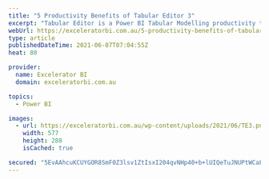 ```yaml
---
title: "5 Productivity Benefits of Tabular Editor 3"
excerpt: "Tabular Editor is a Power BI Tabular Modelling productivity tool developed by Daniel Otykier. I blogged about Version 2 of the Tabular Editor in this article here. The 3rd edition of Tabular Editor has just been released, and it is a major upgrade from version 2. TE 3 is not [...]Read More »"
webUrl: https://exceleratorbi.com.au/5-productivity-benefits-of-tabular-editor-3/
type: article
publishedDateTime: 2021-06-07T07:04:55Z
heat: 80

provider:
  name: Excelerator BI
  domain: exceleratorbi.com.au

topics:
  - Power BI

images:
  - url: https://exceleratorbi.com.au/wp-content/uploads/2021/06/TE3.png
    width: 577
    height: 288
    isCached: true

secured: "5EvAAhcuKCUYGOR8SmF0Z3lsv1ZtIsxI204qvNHp40+b+lUIQeTuJNUPtWCaLEBcQZTe6Eho18dPUIEHluaRy7+cwEsxq26oWrrowDNjsAIuFvgS5Y6P5eHw/JbCTuaSS+TYQmf/7QmPvzvyh4XHUPbTnjOaVt6AhmBWmHJKCJUbrlDbWMuO8fyjGN6gzQKh4hNy88QA7GsI+V6UWFVfXJNIgNaJoLp1xERWSrYV8ekFbWQKR49QGKbKEEx4jnTpwRqUevF1cMbUNBeRZLgcgrcx4gL6KwppAU/W3nSV2bIoCf5zhj71x8PgDSlzvMJ1gl/eY3DZgMN7MlYH0J8WQcbXUA6aWzSQMrfxA2bDlz8=;TEI4gLWeJoWxFfxDm4pBTQ=="
---
```


